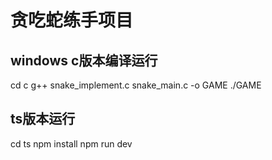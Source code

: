 # 贪吃蛇练手项目

## windows c版本编译运行
cd c
g++ snake_implement.c snake_main.c -o GAME
./GAME

## ts版本运行
cd ts
npm install
npm run dev